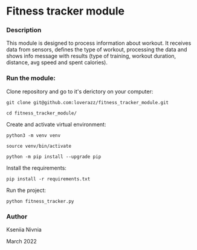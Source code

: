 # Fitness tracker module
### Description

This module is designed to process information about workout. It receives data from sensors, defines the type of workout, processing the data and shows info message with results (type of training, workout duration, distance, avg speed and spent calories).

### Run the module:
Clone repository and go to it's derictory on your computer:
```
git clone git@github.com:loverazz/fitness_tracker_module.git
```
```
cd fitness_tracker_module/
```
Create and activate virtual environment:

```
python3 -m venv venv
```
```
source venv/bin/activate
```
```
python -m pip install --upgrade pip
```
Install the requirements:
```
pip install -r requirements.txt
```
Run the project:
```
python fitness_tracker.py
```
### Author
Kseniia Nivnia

March 2022
